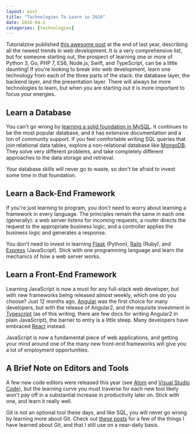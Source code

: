 ```yaml
---
layout: post
title: "Technologies To Learn in 2016"
date: 2016-04-2
categories: [technologies]
---
```


Tutorialzine published <a href="http://tutorialzine.com/2015/12/the-languages-and-frameworks-you-should-learn-in-2016/" target="_blank">this awesome post</a> at the end of last year, describing all the newest trends in web development. It is a very comprehensive list, but for someone starting out, the prospect of learning one or more of Python 3, Go, PHP 7, ES6, Node.js, Swift, and TypeScript, can be a little daunting!
If you're looking to break into web development, learn one technology from each of the three parts of the stack: the database layer, the backend layer, and the presentation layer. There will always be more technologies to learn, but when you are starting out it is more important to focus your energies. <!--more-->

## Learn a Database

You can't go wrong by <a href="http://dev.mysql.com/doc/refman/5.7/en/tutorial.html" target="_blank">learning a solid foundation in MySQL</a>. It continues to be the most popular database, and it has extensive documentation and a ton of community support. If you feel comfortable writing SQL queries that join relational data tables, explore a non-relational database like <a href="https://docs.mongodb.org/manual/" target="_blank">MongoDB</a>. They solve very different problems, and take completely different approaches to the data storage and retrieval.

Your database skills will never go to waste, so don't be afraid to invest some time in that foundation.

## Learn a Back-End Framework

If you're just learning to program, you don't need to worry about learning a framework in every language. The principles remain the same in each one (generally): a web server listens for incoming requests, a router directs the request to the appropriate business logic, and a controller applies the business logic and generates a response.

You don't need to invest in learning <a href="http://flask.pocoo.org/" target="_blank">Flask</a> (Python), <a href="http://rubyonrails.org/" target="_blank">Rails</a> (Ruby), and <a href="http://expressjs.com/en/index.html" target="_blank">Express</a> (JavaScript). Stick with one programming language and learn the mechanics of how a web server works.

## Learn a Front-End Framework

Learning JavaScript is now a must for any full-stack web developer, but with new frameworks being released almost weekly, which one do you choose? Just 12 months ago, <a href="https://angularjs.org/" target="_blank">Angular</a> was the first choice for many developers, but with the release of Angular2, and the requisite investment in <a href="http://www.typescriptlang.org/" target="_blank">Typescript</a> (as of this writing, there are few docs for writing Angular2 in plain JavaScript), the barrier to entry is a little steep. Many developers have embraced <a href="https://facebook.github.io/react/docs/getting-started.html" target="_blank">React</a> instead.</p>
JavaScript is now a fundamental piece of web applications, and getting your mind around one of the many new front-end frameworks will give you a lot of employment opportunities.

## A Brief Note on Editors and Tools

A few new code editors were released this year (see <a href="https://atom.io/" target="_blank">Atom</a> and <a href="https://code.visualstudio.com/" target="_blank">Visual Studio Code</a>), but the learning curve you must traverse for each new tool likely won't pay off in a substantial increase in productivity later on. Stick with one, and learn it really well.

Git is not an optional tool these days, and like SQL, you will never go wrong by learning more about Git. Check out <a href="http://katieleonard.ca/blog/categories/git/" target="_blank">these posts</a> for a few of the things I have learned about Git, and that I still use on a near-daily basis.
